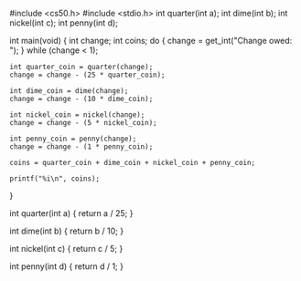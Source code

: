 #include <cs50.h>
#include <stdio.h>
int quarter(int a);
int dime(int b);
int nickel(int c);
int penny(int d);

int main(void)
{
    int change;
    int coins;
    do
    {
        change = get_int("Change owed: ");
    }
    while (change < 1);

    int quarter_coin = quarter(change);
    change = change - (25 * quarter_coin);

    int dime_coin = dime(change);
    change = change - (10 * dime_coin);

    int nickel_coin = nickel(change);
    change = change - (5 * nickel_coin);

    int penny_coin = penny(change);
    change = change - (1 * penny_coin);

    coins = quarter_coin + dime_coin + nickel_coin + penny_coin;

    printf("%i\n", coins);
}

int quarter(int a)
{
    return a / 25;
}

int dime(int b)
{
    return b / 10;
}

int nickel(int c)
{
    return c / 5;
}

int penny(int d)
{
    return d / 1;
}
